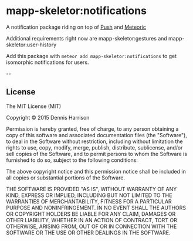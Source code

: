 mapp-skeletor:notifications
============

A notification package riding on top of [Push](https://github.com/raix/push "raix:push") and [Meteoric](https://github.com/meteoric/meteor-ionic "Meteoric:meteor-ionic")

Additional requirements right now are mapp-skeletor:gestures and mapp-skeletor:user-history

Add this package with `meteor add mapp-skeletor:notifications` to get isomorphic notifications for users.

--
## License
The MIT License (MIT)

Copyright &copy; 2015 Dennis Harrison

Permission is hereby granted, free of charge, to any person obtaining a copy of
this software and associated documentation files (the "Software"), to deal in
the Software without restriction, including without limitation the rights to
use, copy, modify, merge, publish, distribute, sublicense, and/or sell copies of
the Software, and to permit persons to whom the Software is furnished to do so,
subject to the following conditions:

The above copyright notice and this permission notice shall be included in all
copies or substantial portions of the Software.

THE SOFTWARE IS PROVIDED "AS IS", WITHOUT WARRANTY OF ANY KIND, EXPRESS OR
IMPLIED, INCLUDING BUT NOT LIMITED TO THE WARRANTIES OF MERCHANTABILITY, FITNESS
FOR A PARTICULAR PURPOSE AND NONINFRINGEMENT. IN NO EVENT SHALL THE AUTHORS OR
COPYRIGHT HOLDERS BE LIABLE FOR ANY CLAIM, DAMAGES OR OTHER LIABILITY, WHETHER
IN AN ACTION OF CONTRACT, TORT OR OTHERWISE, ARISING FROM, OUT OF OR IN
CONNECTION WITH THE SOFTWARE OR THE USE OR OTHER DEALINGS IN THE SOFTWARE.
